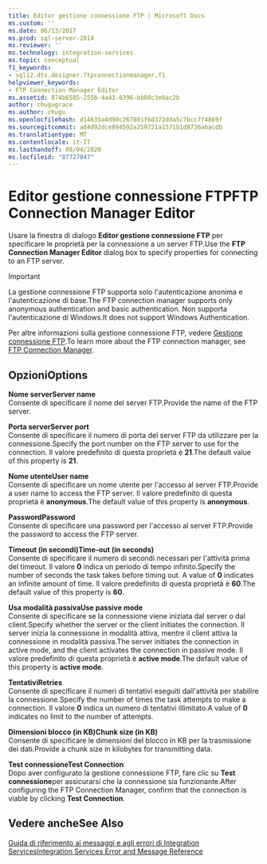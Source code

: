 ```yaml
---
title: Editor gestione connessione FTP | Microsoft Docs
ms.custom: ''
ms.date: 06/13/2017
ms.prod: sql-server-2014
ms.reviewer: ''
ms.technology: integration-services
ms.topic: conceptual
f1_keywords:
- sql12.dts.designer.ftpconnectionmanager.f1
helpviewer_keywords:
- FTP Connection Manager Editor
ms.assetid: 874b6585-255b-4a43-8396-bb08c3e8ac2b
author: chugugrace
ms.author: chugu
ms.openlocfilehash: d14635a4d90c267801f6d372dda5c7bcc7f4869f
ms.sourcegitcommit: ad4d92dce894592a259721a1571b1d8736abacdb
ms.translationtype: MT
ms.contentlocale: it-IT
ms.lasthandoff: 08/04/2020
ms.locfileid: "87727047"
---
```

# <a name="ftp-connection-manager-editor"></a><span data-ttu-id="d5271-102">Editor gestione connessione FTP</span><span class="sxs-lookup"><span data-stu-id="d5271-102">FTP Connection Manager Editor</span></span>
  <span data-ttu-id="d5271-103">Usare la finestra di dialogo **Editor gestione connessione FTP** per specificare le proprietà per la connessione a un server FTP.</span><span class="sxs-lookup"><span data-stu-id="d5271-103">Use the **FTP Connection Manager Editor** dialog box to specify properties for connecting to an FTP server.</span></span>  
  
> [!IMPORTANT]  
>  <span data-ttu-id="d5271-104">La gestione connessione FTP supporta solo l'autenticazione anonima e l'autenticazione di base.</span><span class="sxs-lookup"><span data-stu-id="d5271-104">The FTP connection manager supports only anonymous authentication and basic authentication.</span></span> <span data-ttu-id="d5271-105">Non supporta l'autenticazione di Windows.</span><span class="sxs-lookup"><span data-stu-id="d5271-105">It does not support Windows Authentication.</span></span>  
  
 <span data-ttu-id="d5271-106">Per altre informazioni sulla gestione connessione FTP, vedere [Gestione connessione FTP](connection-manager/ftp-connection-manager.md).</span><span class="sxs-lookup"><span data-stu-id="d5271-106">To learn more about the FTP connection manager, see [FTP Connection Manager](connection-manager/ftp-connection-manager.md).</span></span>  
  
## <a name="options"></a><span data-ttu-id="d5271-107">Opzioni</span><span class="sxs-lookup"><span data-stu-id="d5271-107">Options</span></span>  
 <span data-ttu-id="d5271-108">**Nome server**</span><span class="sxs-lookup"><span data-stu-id="d5271-108">**Server name**</span></span>  
 <span data-ttu-id="d5271-109">Consente di specificare il nome del server FTP.</span><span class="sxs-lookup"><span data-stu-id="d5271-109">Provide the name of the FTP server.</span></span>  
  
 <span data-ttu-id="d5271-110">**Porta server**</span><span class="sxs-lookup"><span data-stu-id="d5271-110">**Server port**</span></span>  
 <span data-ttu-id="d5271-111">Consente di specificare il numero di porta del server FTP da utilizzare per la connessione.</span><span class="sxs-lookup"><span data-stu-id="d5271-111">Specify the port number on the FTP server to use for the connection.</span></span> <span data-ttu-id="d5271-112">Il valore predefinito di questa proprietà è **21**.</span><span class="sxs-lookup"><span data-stu-id="d5271-112">The default value of this property is **21**.</span></span>  
  
 <span data-ttu-id="d5271-113">**Nome utente**</span><span class="sxs-lookup"><span data-stu-id="d5271-113">**User name**</span></span>  
 <span data-ttu-id="d5271-114">Consente di specificare un nome utente per l'accesso al server FTP.</span><span class="sxs-lookup"><span data-stu-id="d5271-114">Provide a user name to access the FTP server.</span></span> <span data-ttu-id="d5271-115">Il valore predefinito di questa proprietà è **anonymous**.</span><span class="sxs-lookup"><span data-stu-id="d5271-115">The default value of this property is **anonymous**.</span></span>  
  
 <span data-ttu-id="d5271-116">**Password**</span><span class="sxs-lookup"><span data-stu-id="d5271-116">**Password**</span></span>  
 <span data-ttu-id="d5271-117">Consente di specificare una password per l'accesso al server FTP.</span><span class="sxs-lookup"><span data-stu-id="d5271-117">Provide the password to access the FTP server.</span></span>  
  
 <span data-ttu-id="d5271-118">**Timeout (in secondi)**</span><span class="sxs-lookup"><span data-stu-id="d5271-118">**Time-out (in seconds)**</span></span>  
 <span data-ttu-id="d5271-119">Consente di specificare il numero di secondi necessari per l'attività prima del timeout. Il valore **0** indica un periodo di tempo infinito.</span><span class="sxs-lookup"><span data-stu-id="d5271-119">Specify the number of seconds the task takes before timing out. A value of **0** indicates an infinite amount of time.</span></span> <span data-ttu-id="d5271-120">Il valore predefinito di questa proprietà è **60**.</span><span class="sxs-lookup"><span data-stu-id="d5271-120">The default value of this property is **60**.</span></span>  
  
 <span data-ttu-id="d5271-121">**Usa modalità passiva**</span><span class="sxs-lookup"><span data-stu-id="d5271-121">**Use passive mode**</span></span>  
 <span data-ttu-id="d5271-122">Consente di specificare se la connessione viene iniziata dal server o dal client.</span><span class="sxs-lookup"><span data-stu-id="d5271-122">Specify whether the server or the client initiates the connection.</span></span> <span data-ttu-id="d5271-123">Il server inizia la connessione in modalità attiva, mentre il client attiva la connessione in modalità passiva.</span><span class="sxs-lookup"><span data-stu-id="d5271-123">The server initiates the connection in active mode, and the client activates the connection in passive mode.</span></span> <span data-ttu-id="d5271-124">Il valore predefinito di questa proprietà è **active mode**.</span><span class="sxs-lookup"><span data-stu-id="d5271-124">The default value of this property is **active mode**.</span></span>  
  
 <span data-ttu-id="d5271-125">**Tentativi**</span><span class="sxs-lookup"><span data-stu-id="d5271-125">**Retries**</span></span>  
 <span data-ttu-id="d5271-126">Consente di specificare il numeri di tentativi eseguiti dall'attività per stabilire la connessione.</span><span class="sxs-lookup"><span data-stu-id="d5271-126">Specify the number of times the task attempts to make a connection.</span></span> <span data-ttu-id="d5271-127">Il valore **0** indica un numero di tentativi illimitato.</span><span class="sxs-lookup"><span data-stu-id="d5271-127">A value of **0** indicates no limit to the number of attempts.</span></span>  
  
 <span data-ttu-id="d5271-128">**Dimensioni blocco (in KB)**</span><span class="sxs-lookup"><span data-stu-id="d5271-128">**Chunk size (in KB)**</span></span>  
 <span data-ttu-id="d5271-129">Consente di specificare le dimensioni del blocco in KB per la trasmissione dei dati.</span><span class="sxs-lookup"><span data-stu-id="d5271-129">Provide a chunk size in kilobytes for transmitting data.</span></span>  
  
 <span data-ttu-id="d5271-130">**Test connessione**</span><span class="sxs-lookup"><span data-stu-id="d5271-130">**Test Connection**</span></span>  
 <span data-ttu-id="d5271-131">Dopo aver configurato la gestione connessione FTP, fare clic su **Test connessione**per assicurarsi che la connessione sia funzionante.</span><span class="sxs-lookup"><span data-stu-id="d5271-131">After configuring the FTP Connection Manager, confirm that the connection is viable by clicking **Test Connection**.</span></span>  
  
## <a name="see-also"></a><span data-ttu-id="d5271-132">Vedere anche</span><span class="sxs-lookup"><span data-stu-id="d5271-132">See Also</span></span>  
 [<span data-ttu-id="d5271-133">Guida di riferimento ai messaggi e agli errori di Integration Services</span><span class="sxs-lookup"><span data-stu-id="d5271-133">Integration Services Error and Message Reference</span></span>](../../2014/integration-services/integration-services-error-and-message-reference.md)  
  
  
